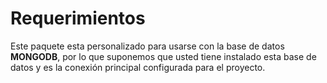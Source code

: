 # Requerimientos

Este paquete esta personalizado para usarse con la base de datos **MONGODB**, por lo que suponemos que usted tiene instalado esta base de datos y es la conexión principal configurada para el proyecto.